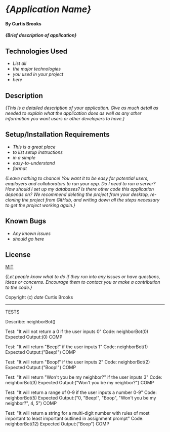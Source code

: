 # _{Application Name}_

#### By Curtis Brooks

#### _{Brief description of application}_

## Technologies Used

* _List all_
* _the major technologies_
* _you used in your project_
* _here_

## Description

_{This is a detailed description of your application. Give as much detail as needed to explain what the application does as well as any other information you want users or other developers to have.}_

## Setup/Installation Requirements

* _This is a great place_
* _to list setup instructions_
* _in a simple_
* _easy-to-understand_
* _format_

_{Leave nothing to chance! You want it to be easy for potential users, employers and collaborators to run your app. Do I need to run a server? How should I set up my databases? Is there other code this application depends on? We recommend deleting the project from your desktop, re-cloning the project from GitHub, and writing down all the steps necessary to get the project working again.}_

## Known Bugs

* _Any known issues_
* _should go here_

## License

[MIT](https://en.wikipedia.org/wiki/MIT_License) 

_{Let people know what to do if they run into any issues or have questions, ideas or concerns.  Encourage them to contact you or make a contribution to the code.}_

Copyright (c) _date_ Curtis Brooks

____________________________________

TESTS

Describe: neighborBot()

Test: "It will not return a 0 if the user inputs 0" 
Code: neighborBot(0) 
Expected Output:(0)
COMP

Test: "It will return "Beep!" if the user inputs 1" 
Code: neighborBot(1) 
Expected Output:("Beep!")
COMP

Test: "It will return "Boop!" if the user inputs 2" 
Code: neighborBot(2) 
Expected Output:("Boop!")
COMP

Test: "It will return "Won't you be my neighbor?" if the user inputs 3" 
Code: neighborBot(3) 
Expected Output:("Won't you be my neighbor?")
COMP

Test: "It will return a range of 0-9 if the user inputs a number 0-9" 
Code: neighborBot(5) 
Expected Output:("0, "Beep!", "Boop", "Won't you be my neighbor?", 4, 5")
COMP

Test: "It will return a string for a multi-digit number with rules of most important to least important outlined in assignment prompt" 
Code: neighborBot(12) 
Expected Output:("Boop")
COMP









